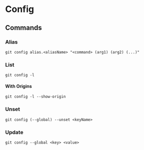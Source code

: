 # Config

## Commands

### Alias

```
git config alias.<aliasName> "<command> (arg1) (arg2) (...)"
```

### List

```
git config -l
```

#### With Origins

```
git config -l --show-origin
```

### Unset

```
git config (--global) --unset <keyName>
```

### Update

```
git config --global <key> <value>
```
